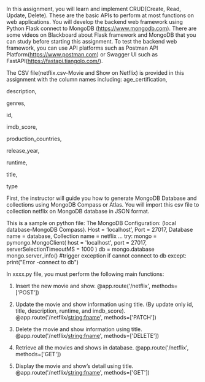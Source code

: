 In this assignment, you will learn and implement CRUD(Create, Read, Update, Delete). These are the basic APIs to perform at most functions on web applications. You will develop the backend web framework using Python Flask connect to MongoDB (https://www.mongodb.com). There are some videos on Blackboard about Flask framework and MongoDB that you can study before starting this assignment. To test the backend web framework, you can use API platforms such as Postman API Platform(https://www.postman.com) or Swagger UI such as FastAPI(https://fastapi.tiangolo.com/).

The CSV file(netflix.csv-Movie and Show on Netflix) is provided in this assignment with the column names including: 
age_certification,

description,

genres,

id,

imdb_score,

production_countries,

release_year,

runtime,

title,

type

First, the instructor will guide you how to generate MongoDB Database and collections using MongoDB Compass or Atlas. You will import this csv file to collection netflix on MongoDB database in JSON format. 

This is a sample on python file:
The MongoDB Configuration: (local database-MongoDB Compass).
Host = ‘localhost’,
Port = 27017,
Database name = database,
Collection name = netflix 
… 
try:
    mongo = pymongo.MongoClient(
        host = 'localhost',
        port = 27017,
        serverSelectionTimeoutMS = 1000
    )
    db = mongo.database
    mongo.server_info() #trigger exception if cannot connect to db
except:
    print("Error -connect to db")

In xxxx.py file, you must perform the following main functions: 
1.	Insert the new movie and show. 
@app.route('/netflix', methods=['POST'])

2.	Update the movie and show information using title. (By update only id, title, description, runtime, and imdb_score).
@app.route('/netflix/<string:fname>', methods=['PATCH'])

3.	Delete the movie and show information using title.
@app.route('/netflix/<string:fname>', methods=['DELETE'])

4.	Retrieve all the movies and shows in database.
@app.route('/netflix', methods=['GET'])



5.	Display the movie and show’s detail using title.
@app.route('/netflix/<string:fname>', methods=['GET'])
